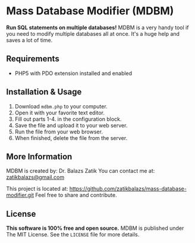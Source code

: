 # Mass Database Modifier (MDBM)
**Run SQL statements on multiple databases!**
MDBM is a very handy tool if you need to modify
multiple databases all at once. It's a huge help
and saves a lot of time.

## Requirements
- PHP5 with PDO extension installed and enabled

## Installation & Usage
1. Download `mdbm.php` to your computer.
2. Open it with your favorite text editor.
3. Fill out parts 1-4. in the configuration block.
4. Save the file and upload it to your web server.
5. Run the file from your web browser.
6. When finished, delete the file from the server.

## More Information
MDBM is created by: Dr. Balazs Zatik
You can contact me at: zatikbalazs@gmail.com

This project is located at:
https://github.com/zatikbalazs/mass-database-modifier.git
Feel free to share and contribute.

## License
**This software is 100% free and open source.**
MDBM is published under The MIT License.
See the `LICENSE` file for more details.
